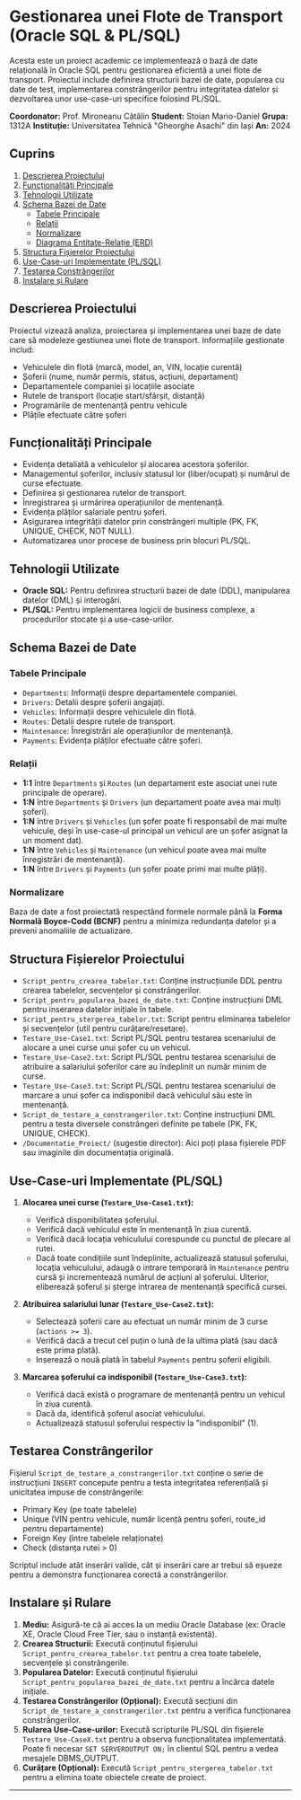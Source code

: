 # Gestionarea unei Flote de Transport (Oracle SQL & PL/SQL)

Acesta este un proiect academic ce implementează o bază de date relațională în Oracle SQL pentru gestionarea eficientă a unei flote de transport. Proiectul include definirea structurii bazei de date, popularea cu date de test, implementarea constrângerilor pentru integritatea datelor și dezvoltarea unor use-case-uri specifice folosind PL/SQL.

**Coordonator:** Prof. Mironeanu Cătălin
**Student:** Stoian Mario-Daniel
**Grupa:** 1312A
**Instituție:** Universitatea Tehnică "Gheorghe Asachi" din Iași
**An:** 2024

## Cuprins

1.  [Descrierea Proiectului](#descrierea-proiectului)
2.  [Funcționalități Principale](#funcționalități-principale)
3.  [Tehnologii Utilizate](#tehnologii-utilizate)
4.  [Schema Bazei de Date](#schema-bazei-de-date)
    *   [Tabele Principale](#tabele-principale)
    *   [Relații](#relații)
    *   [Normalizare](#normalizare)
    *   [Diagrama Entitate-Relație (ERD)](#diagrama-entitate-relație-erd)
5.  [Structura Fișierelor Proiectului](#structura-fișierelor-proiectului)
6.  [Use-Case-uri Implementate (PL/SQL)](#use-case-uri-implementate-plsql)
7.  [Testarea Constrângerilor](#testarea-constrângerilor)
8.  [Instalare și Rulare](#instalare-și-rulare)

## Descrierea Proiectului

Proiectul vizează analiza, proiectarea și implementarea unei baze de date care să modeleze gestiunea unei flote de transport. Informațiile gestionate includ:
*   Vehiculele din flotă (marcă, model, an, VIN, locație curentă)
*   Șoferii (nume, număr permis, status, acțiuni, departament)
*   Departamentele companiei și locațiile asociate
*   Rutele de transport (locație start/sfârșit, distanță)
*   Programările de mentenanță pentru vehicule
*   Plățile efectuate către șoferi

## Funcționalități Principale

*   Evidența detaliată a vehiculelor și alocarea acestora șoferilor.
*   Managementul șoferilor, inclusiv statusul lor (liber/ocupat) și numărul de curse efectuate.
*   Definirea și gestionarea rutelor de transport.
*   Înregistrarea și urmărirea operațiunilor de mentenanță.
*   Evidența plăților salariale pentru șoferi.
*   Asigurarea integrității datelor prin constrângeri multiple (PK, FK, UNIQUE, CHECK, NOT NULL).
*   Automatizarea unor procese de business prin blocuri PL/SQL.

## Tehnologii Utilizate

*   **Oracle SQL:** Pentru definirea structurii bazei de date (DDL), manipularea datelor (DML) și interogări.
*   **PL/SQL:** Pentru implementarea logicii de business complexe, a procedurilor stocate și a use-case-urilor.

## Schema Bazei de Date

### Tabele Principale

*   `Departments`: Informații despre departamentele companiei.
*   `Drivers`: Detalii despre șoferii angajați.
*   `Vehicles`: Informații despre vehiculele din flotă.
*   `Routes`: Detalii despre rutele de transport.
*   `Maintenance`: Înregistrări ale operațiunilor de mentenanță.
*   `Payments`: Evidența plăților efectuate către șoferi.

### Relații

*   **1:1** între `Departments` și `Routes` (un departament este asociat unei rute principale de operare).
*   **1:N** între `Departments` și `Drivers` (un departament poate avea mai mulți șoferi).
*   **1:N** între `Drivers` și `Vehicles` (un șofer poate fi responsabil de mai multe vehicule, deși în use-case-ul principal un vehicul are un șofer asignat la un moment dat).
*   **1:N** între `Vehicles` și `Maintenance` (un vehicul poate avea mai multe înregistrări de mentenanță).
*   **1:N** între `Drivers` și `Payments` (un șofer poate primi mai multe plăți).

### Normalizare

Baza de date a fost proiectată respectând formele normale până la **Forma Normală Boyce-Codd (BCNF)** pentru a minimiza redundanța datelor și a preveni anomaliile de actualizare.

## Structura Fișierelor Proiectului

*   `Script_pentru_crearea_tabelor.txt`: Conține instrucțiunile DDL pentru crearea tabelelor, secvențelor și constrângerilor.
*   `Script_pentru_popularea_bazei_de_date.txt`: Conține instrucțiuni DML pentru inserarea datelor inițiale în tabele.
*   `Script_pentru_stergerea_tabelor.txt`: Script pentru eliminarea tabelelor și secvențelor (util pentru curățare/resetare).
*   `Testare_Use-Case1.txt`: Script PL/SQL pentru testarea scenariului de alocare a unei curse unui șofer cu un vehicul.
*   `Testare_Use-Case2.txt`: Script PL/SQL pentru testarea scenariului de atribuire a salariului șoferilor care au îndeplinit un număr minim de curse.
*   `Testare_Use-Case3.txt`: Script PL/SQL pentru testarea scenariului de marcare a unui șofer ca indisponibil dacă vehiculul său este în mentenanță.
*   `Script_de_testare_a_constrangerilor.txt`: Conține instrucțiuni DML pentru a testa diversele constrângeri definite pe tabele (PK, FK, UNIQUE, CHECK).
*   `/Documentatie_Proiect/` (sugestie director): Aici poți plasa fișierele PDF sau imaginile din documentația originală.

## Use-Case-uri Implementate (PL/SQL)

1.  **Alocarea unei curse (`Testare_Use-Case1.txt`):**
    *   Verifică disponibilitatea șoferului.
    *   Verifică dacă vehiculul este în mentenanță în ziua curentă.
    *   Verifică dacă locația vehiculului corespunde cu punctul de plecare al rutei.
    *   Dacă toate condițiile sunt îndeplinite, actualizează statusul șoferului, locația vehiculului, adaugă o intrare temporară în `Maintenance` pentru cursă și incrementează numărul de acțiuni al șoferului. Ulterior, eliberează șoferul și șterge intrarea de mentenanță specifică cursei.

2.  **Atribuirea salariului lunar (`Testare_Use-Case2.txt`):**
    *   Selectează șoferii care au efectuat un număr minim de 3 curse (`actions >= 3`).
    *   Verifică dacă a trecut cel puțin o lună de la ultima plată (sau dacă este prima plată).
    *   Inserează o nouă plată în tabelul `Payments` pentru șoferii eligibili.

3.  **Marcarea șoferului ca indisponibil (`Testare_Use-Case3.txt`):**
    *   Verifică dacă există o programare de mentenanță pentru un vehicul în ziua curentă.
    *   Dacă da, identifică șoferul asociat vehiculului.
    *   Actualizează statusul șoferului respectiv la "indisponibil" (1).

## Testarea Constrângerilor

Fișierul `Script_de_testare_a_constrangerilor.txt` conține o serie de instrucțiuni `INSERT` concepute pentru a testa integritatea referențială și unicitatea impuse de constrângerile:
*   Primary Key (pe toate tabelele)
*   Unique (VIN pentru vehicule, număr licență pentru șoferi, route_id pentru departamente)
*   Foreign Key (între tabelele relaționate)
*   Check (distanța rutei > 0)

Scriptul include atât inserări valide, cât și inserări care ar trebui să eșueze pentru a demonstra funcționarea corectă a constrângerilor.

## Instalare și Rulare

1.  **Mediu:** Asigură-te că ai acces la un mediu Oracle Database (ex: Oracle XE, Oracle Cloud Free Tier, sau o instanță existentă).
2.  **Crearea Structurii:** Execută conținutul fișierului `Script_pentru_crearea_tabelor.txt` pentru a crea toate tabelele, secvențele și constrângerile.
3.  **Popularea Datelor:** Execută conținutul fișierului `Script_pentru_popularea_bazei_de_date.txt` pentru a încărca datele inițiale.
4.  **Testarea Constrângerilor (Opțional):** Execută secțiuni din `Script_de_testare_a_constrangerilor.txt` pentru a verifica funcționarea constrângerilor.
5.  **Rularea Use-Case-urilor:** Execută scripturile PL/SQL din fișierele `Testare_Use-CaseX.txt` pentru a observa funcționalitatea implementată. Poate fi necesar `SET SERVEROUTPUT ON;` în clientul SQL pentru a vedea mesajele DBMS_OUTPUT.
6.  **Curățare (Opțional):** Execută `Script_pentru_stergerea_tabelor.txt` pentru a elimina toate obiectele create de proiect.

---
